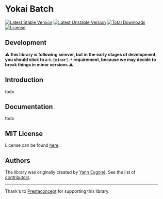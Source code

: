 # Yokai Batch

[![Latest Stable Version](https://poser.pugx.org/yokai/batch/v/stable)](https://packagist.org/packages/yokai/batch)
[![Latest Unstable Version](https://poser.pugx.org/yokai/batch/v/unstable)](https://packagist.org/packages/yokai/batch)
[![Total Downloads](https://poser.pugx.org/yokai/batch/downloads)](https://packagist.org/packages/yokai/batch)
[![License](https://poser.pugx.org/yokai/batch/license)](https://packagist.org/packages/yokai/batch)


## Development

:warning: **this library is following semver, but in the early stages of development, you should stick to a `0.[minor].*` requirement, because we may decide to  break things in minor versions** :warning:


## Introduction

todo


## Documentation

todo


## MIT License

License can be found [here](LICENSE).


## Authors

The library was originally created by [Yann Eugoné](https://github.com/yann-eugone).
See the list of [contributors](https://github.com/yokai-php/batch/contributors).


---

Thank's to [Prestaconcept](https://github.com/prestaconcept) for supporting this library.
